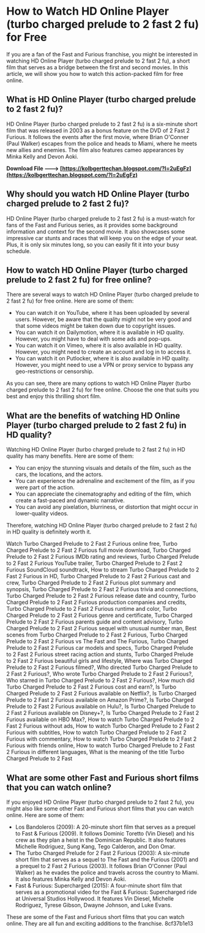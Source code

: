 # How to Watch HD Online Player (turbo charged prelude to 2 fast 2 fu) for Free
 
If you are a fan of the Fast and Furious franchise, you might be interested in watching HD Online Player (turbo charged prelude to 2 fast 2 fu), a short film that serves as a bridge between the first and second movies. In this article, we will show you how to watch this action-packed film for free online.
 
## What is HD Online Player (turbo charged prelude to 2 fast 2 fu)?
 
HD Online Player (turbo charged prelude to 2 fast 2 fu) is a six-minute short film that was released in 2003 as a bonus feature on the DVD of 2 Fast 2 Furious. It follows the events after the first movie, where Brian O'Conner (Paul Walker) escapes from the police and heads to Miami, where he meets new allies and enemies. The film also features cameo appearances by Minka Kelly and Devon Aoki.
 
**Download File ---> [https://kolbgerttechan.blogspot.com/?l=2uEgFz](https://kolbgerttechan.blogspot.com/?l=2uEgFz)**


 
## Why should you watch HD Online Player (turbo charged prelude to 2 fast 2 fu)?
 
HD Online Player (turbo charged prelude to 2 fast 2 fu) is a must-watch for fans of the Fast and Furious series, as it provides some background information and context for the second movie. It also showcases some impressive car stunts and races that will keep you on the edge of your seat. Plus, it is only six minutes long, so you can easily fit it into your busy schedule.
 
## How to watch HD Online Player (turbo charged prelude to 2 fast 2 fu) for free online?
 
There are several ways to watch HD Online Player (turbo charged prelude to 2 fast 2 fu) for free online. Here are some of them:
 
- You can watch it on YouTube, where it has been uploaded by several users. However, be aware that the quality might not be very good and that some videos might be taken down due to copyright issues.
- You can watch it on Dailymotion, where it is available in HD quality. However, you might have to deal with some ads and pop-ups.
- You can watch it on Vimeo, where it is also available in HD quality. However, you might need to create an account and log in to access it.
- You can watch it on Putlocker, where it is also available in HD quality. However, you might need to use a VPN or proxy service to bypass any geo-restrictions or censorship.

As you can see, there are many options to watch HD Online Player (turbo charged prelude to 2 fast 2 fu) for free online. Choose the one that suits you best and enjoy this thrilling short film.
  
## What are the benefits of watching HD Online Player (turbo charged prelude to 2 fast 2 fu) in HD quality?
 
Watching HD Online Player (turbo charged prelude to 2 fast 2 fu) in HD quality has many benefits. Here are some of them:

- You can enjoy the stunning visuals and details of the film, such as the cars, the locations, and the actors.
- You can experience the adrenaline and excitement of the film, as if you were part of the action.
- You can appreciate the cinematography and editing of the film, which create a fast-paced and dynamic narrative.
- You can avoid any pixelation, blurriness, or distortion that might occur in lower-quality videos.

Therefore, watching HD Online Player (turbo charged prelude to 2 fast 2 fu) in HD quality is definitely worth it.
 
Watch Turbo Charged Prelude to 2 Fast 2 Furious online free,  Turbo Charged Prelude to 2 Fast 2 Furious full movie download,  Turbo Charged Prelude to 2 Fast 2 Furious IMDb rating and reviews,  Turbo Charged Prelude to 2 Fast 2 Furious YouTube trailer,  Turbo Charged Prelude to 2 Fast 2 Furious SoundCloud soundtrack,  How to stream Turbo Charged Prelude to 2 Fast 2 Furious in HD,  Turbo Charged Prelude to 2 Fast 2 Furious cast and crew,  Turbo Charged Prelude to 2 Fast 2 Furious plot summary and synopsis,  Turbo Charged Prelude to 2 Fast 2 Furious trivia and connections,  Turbo Charged Prelude to 2 Fast 2 Furious release date and country,  Turbo Charged Prelude to 2 Fast 2 Furious production companies and credits,  Turbo Charged Prelude to 2 Fast 2 Furious runtime and color,  Turbo Charged Prelude to 2 Fast 2 Furious genre and certificate,  Turbo Charged Prelude to 2 Fast 2 Furious parents guide and content advisory,  Turbo Charged Prelude to 2 Fast 2 Furious sequel with unusual number man,  Best scenes from Turbo Charged Prelude to 2 Fast 2 Furious,  Turbo Charged Prelude to 2 Fast 2 Furious vs The Fast and The Furious,  Turbo Charged Prelude to 2 Fast 2 Furious car models and specs,  Turbo Charged Prelude to 2 Fast 2 Furious street racing action and stunts,  Turbo Charged Prelude to 2 Fast 2 Furious beautiful girls and lifestyle,  Where was Turbo Charged Prelude to 2 Fast 2 Furious filmed?,  Who directed Turbo Charged Prelude to 2 Fast 2 Furious?,  Who wrote Turbo Charged Prelude to 2 Fast 2 Furious?,  Who starred in Turbo Charged Prelude to 2 Fast 2 Furious?,  How much did Turbo Charged Prelude to 2 Fast 2 Furious cost and earn?,  Is Turbo Charged Prelude to 2 Fast 2 Furious available on Netflix?,  Is Turbo Charged Prelude to 2 Fast 2 Furious available on Amazon Prime?,  Is Turbo Charged Prelude to 2 Fast 2 Furious available on Hulu?,  Is Turbo Charged Prelude to 2 Fast 2 Furious available on Disney+?,  Is Turbo Charged Prelude to 2 Fast 2 Furious available on HBO Max?,  How to watch Turbo Charged Prelude to 2 Fast 2 Furious without ads,  How to watch Turbo Charged Prelude to 2 Fast 2 Furious with subtitles,  How to watch Turbo Charged Prelude to 2 Fast 2 Furious with commentary,  How to watch Turbo Charged Prelude to 2 Fast 2 Furious with friends online,  How to watch Turbo Charged Prelude to 2 Fast 2 Furious in different languages,  What is the meaning of the title Turbo Charged Prelude to 2 Fast
 
## What are some other Fast and Furious short films that you can watch online?
 
If you enjoyed HD Online Player (turbo charged prelude to 2 fast 2 fu), you might also like some other Fast and Furious short films that you can watch online. Here are some of them:

- Los Bandoleros (2009): A 20-minute short film that serves as a prequel to Fast & Furious (2009). It follows Dominic Toretto (Vin Diesel) and his crew as they plan a heist in the Dominican Republic. It also features Michelle Rodriguez, Sung Kang, Tego Calderon, and Don Omar.
- The Turbo Charged Prelude for 2 Fast 2 Furious (2003): A six-minute short film that serves as a sequel to The Fast and the Furious (2001) and a prequel to 2 Fast 2 Furious (2003). It follows Brian O'Conner (Paul Walker) as he evades the police and travels across the country to Miami. It also features Minka Kelly and Devon Aoki.
- Fast & Furious: Supercharged (2015): A four-minute short film that serves as a promotional video for the Fast & Furious: Supercharged ride at Universal Studios Hollywood. It features Vin Diesel, Michelle Rodriguez, Tyrese Gibson, Dwayne Johnson, and Luke Evans.

These are some of the Fast and Furious short films that you can watch online. They are all fun and exciting additions to the franchise.
 8cf37b1e13
 
